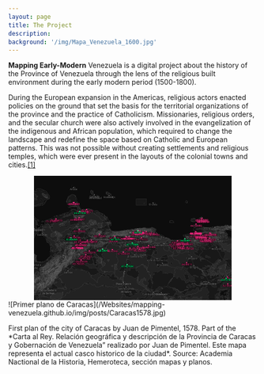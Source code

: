 ```yaml
---
layout: page
title: The Project
description:
background: '/img/Mapa_Venezuela_1600.jpg'
---
```

**Mapping Early-Modern** Venezuela is a digital project about the history of the Province of Venezuela through the lens of the religious built environment during the early modern period (1500-1800).

During the European expansion in the Americas, religious actors enacted policies on the ground that set the basis for the territorial organizations of the province and the practice of Catholicism. Missionaries, religious orders, and the secular church were also actively involved in the evangelization of the indigenous and African population, which required to change the landscape and redefine the space based on Catholic and European patterns. This was not possible without creating settlements and religious temples, which were ever present in the layouts of the colonial towns and cities.<a href="#section1">[1]</a>  

<img src="/img/Mapbox-example.png" style="display: block; width: 400px; margin-right: auto; margin-left: auto;" />
![Primer plano de Caracas](/Websites/mapping-venezuela.github.io/img/posts/Caracas1578.jpg)
<p class="caption123">First plan of the city of Caracas by Juan de Pimentel, 1578. Part of the *Carta al Rey. Relación geográfica y descripción de la Provincia de Caracas y Gobernación de Venezuela” realizado por Juan de Pimentel. Este mapa representa el actual casco historico de la ciudad*. Source: Academia Nactional de la Historia, Hemeroteca, sección mapas y planos.</p>


<!-- <img src="/img/posts/caracas.jpg" style="display: block; width: 400px; margin-right: auto; margin-left: auto;" />

<p class="caption123">First plan of the city of Caracas by Juan de Pimentel, 1578. Part of the *Carta al Rey. Relación geográfica y descripción de la Provincia de Caracas y Gobernación de Venezuela” realizado por Juan de Pimentel. Este mapa representa el actual casco historico de la ciudad*. Source: Academia Nactional de la Historia, Hemeroteca, sección mapas y planos.</p>

The region known today as Venezuela was the product of these European impositions which sought to unify the region into administrative, military, and religious boundaries.

Even though Catholic institutions in the Province of Venezuela started with a limited presence, by the seventeenth century their efforts increased in solidifying the extension of Dioceses across the region, accomplishing the *reducción* of the indigenous population through mission and encomiendas, and the establishment of churches and chapels in towns.<a href="#section2">[2]</a>  Africans and people of African descent were forced to convert to Catholicism with the intention of “impose the religious values of Europe and destroy their pagan beliefs and superstitions.”<a href="#section3">[3]</a>  Masters and local authorities were legally obligated to supervise the indoctrination of the slaves into Catholicism and their sacraments, and allow their presence and participation in religious rituals. Blacks, *zambos*, mulattoes, and free blacks started building “*ranchos* and *conucos* in nearby areas to the production of cocoa and where the mayordomos used to gather to attend the religious acts that, permanently or sporadically, were presided by the Catholic priests.”<a href="#section4">[4]</a> All this activity increased the establishments of town across the region most of them expanding and surviving until today.  Mapping and registering this process can help us understand better how colonization worked on the ground and the strategic role of the Catholic church in this process of imperial expansion. It also reflects how civic and religious communities engaged in the quest to create towns, villages, and settlements, a new landscape that came hand-in-hand with the attempts to impose, physically and spiritually, Catholic practices.

This project presents different elements to learn more about this process in Venezuela.

The main feature of this project is the **interactive map** [link], which users can use as an entry point to the Sacred Spaces directory [link], which contains information about different temples and locations established in the region since the arrival of Europeans in the sixteenth century and prior to the process of independence in the early-eighteenth century. Using different primary and secondary sources, we are locating in space and time all the religious temples, missions, *encomiendas*, towns, cities, and villages built between the late-sixteenth and the early-eighteenth centuries. Each of the markers in the map provides background information the place. Some of these markers will allow users to access pages of detailed information from each of the temples in the map.

Access our resource [link] page for bibliographical information about Venezuela’s religious history. We have also created a documents [link] section in which you can learn transcriptions of primary sources!

We hope this website can be a valuable educational tool about religious practices, the history of architecture, and the geography of the region!

<p id="section1">[1]Dan Stanislawski, “Early Spanish Town Planning in the New World,” Geographical Review 37, 1 (1947): 94-95, accessed October 10, 2014, http://www.jstor.org/stable/211364.</p>
<p id="section2">[2]M. Pérez Vila, “Estudio Preliminar,” Actas del Cabildo Eclesiástico de Caracas, Compendio Cronológico (Caracas, Academia Nacional de la Historia, 1963), accessed on 2019-05-23 http://archive.org/details/actasdelcabildoe01cate; Manuel Donis Ríos, “La Iglesia como factor unificador del territorio venezolano,” Recursos Ucabistas, 1996, accessed on 2019-05-23 http://w2.ucab.edu.ve/tl_files/sala_de_prensa/recursos/ucabista/jun96/hist.html; Graziano Gasparini, Templos Coloniales de Venezuela (Caracas: Ediciones “A,” 1959).</p>
<p id="section3">[3]José Marcial Ramos Guédez, Contribución a la historia de las culturas negras en Venezuela colonial (Caracas: Instituto Municipal de la Alcadía de Caracas, 2001), 57.</p>
<p id="section4">[4] Ramos Guédez, Contribución, 30 </p>
